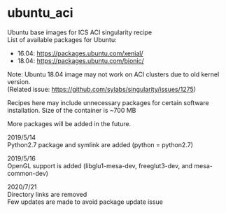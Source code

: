 # ubuntu_aci
Ubuntu base images for ICS ACI singularity recipe  
List of available packages for Ubuntu:  
- 16.04: https://packages.ubuntu.com/xenial/  
- 18.04: https://packages.ubuntu.com/bionic/

Note: Ubuntu 18.04 image may not work on ACI clusters due to old kernel version.  
(Related issue: https://github.com/sylabs/singularity/issues/1275)  

Recipes here may include unnecessary packages for certain software installation. Size of the container is ~700 MB

More packages will be added in the future.

2019/5/14  
Python2.7 package and symlink are added (python = python2.7)

2019/5/16  
OpenGL support is added (libglu1-mesa-dev, freeglut3-dev, and mesa-common-dev)

2020/7/21  
Directory links are removed  
Few updates are made to avoid package update issue
